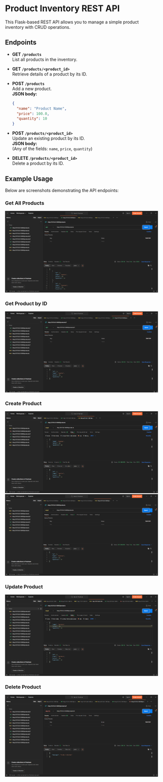 # Product Inventory REST API

This Flask-based REST API allows you to manage a simple product inventory with CRUD operations.

## Endpoints

- **GET `/products`**  
  List all products in the inventory.

- **GET `/products/<product_id>`**  
  Retrieve details of a product by its ID.

- **POST `/products`**  
  Add a new product.  
  **JSON body:**  
  ```json
  {
    "name": "Product Name",
    "price": 100.0,
    "quantity": 10
  }
  ```

- **POST `/products/<product_id>`**  
  Update an existing product by its ID.  
  **JSON body:**  
  (Any of the fields: `name`, `price`, `quantity`)

- **DELETE `/products/<product_id>`**  
  Delete a product by its ID.

## Example Usage

Below are screenshots demonstrating the API endpoints:

### Get All Products
![GET ALL](images/GET%20ALL.png)

### Get Product by ID
![GET BY ID](images/GET%20BY%20ID.png)

### Create Product
![POST - CREATE](images/POST%20-%20CREATE.png)
![POST - CREATE 2](images/POST%20-%20CREATE%202.png)

### Update Product
![POST - MODIFY](images/POST%20-%20MODIFY.png)

### Delete Product
![DELETE BY ID](images/DELETE%20BY%20ID.png)
